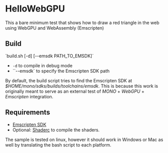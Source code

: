 # HelloWebGPU

This a bare minimum test that shows how to draw a red triangle in the web using WebGPU and WebAssembly (Emscripten)

## Build

´build.sh [-d] [--emsdk PATH_TO_EMSDK]´

* `-d` to compile in debug mode
* ``--emsdk` to specify the Emscripten SDK path

By default, the build script tries to find the Emscripten SDK at _$HOME/mono/sdks/builds/toolchains/emsdk_. This is because this work is originally meant to serve as an external test of _MONO_ + _WebGPU_ + _Emscripten_ integration.

## Requirements

* [Emscripten SDK](https://github.com/emscripten-core/emsdk)
* Optional: [Shaderc](https://github.com/google/shaderc) to compile the shaders.

The sample is tested on linux, however it should work in Windows or Mac as well by translating the bash script to each platform.
